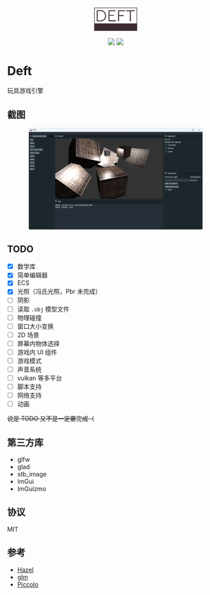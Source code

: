 <p align="center"><img width=20% src="docs/images/logo.png"/></p>

<p align="center"><a href="./LICENSE" ><img name="license-logo" src="https://img.shields.io/github/license/miaohn/deft?style=flat-square"/></a> <img name="code-size" src="https://img.shields.io/github/languages/code-size/miaohn/deft?style=flat-square"/></p>

# Deft

玩具游戏引擎

## 截图

<p align=center><img width=80% src="docs/images/screenshot.png"/></p>

## TODO

- [x] 数学库
- [x] 简单编辑器
- [x] ECS
- [x] 光照（冯氏光照，Pbr 未完成）
- [ ] 阴影
- [ ] 读取 `.obj` 模型文件
- [ ] 物理碰撞
- [ ] 窗口大小变换
- [ ] 2D 场景
- [ ] 屏幕内物体选择
- [ ] 游戏内 UI 组件
- [ ] 游戏模式
- [ ] 声音系统
- [ ] vulkan 等多平台
- [ ] 脚本支持
- [ ] 网络支持
- [ ] 动画

~~说是 TODO 又不是一定要完成（~~

## 第三方库

- glfw
- glad
- stb_image
- ImGui
- ImGuizmo

## 协议

MIT

## 参考

- [Hazel](https://github.com/TheCherno/Hazel)
- [glm](https://github.com/g-truc/glm)
- [Piccolo](https://github.com/BoomingTech/Piccolo)
